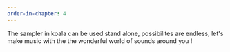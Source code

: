 ```yaml
---
order-in-chapter: 4
---
```


The sampler in koala can be used stand alone, possibilites are endless, let's make music with the the wonderful
world of sounds around you !
